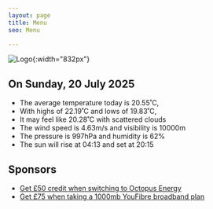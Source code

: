 ```yaml
---
layout: page
title: Menu
seo: Menu

---
```


![Logo](/images/logo.jpg){:width="832px"}

<!-- weather_marker starts -->
## On Sunday, 20 July 2025

- The average temperature today is 20.55˚C,
- With highs of 22.19˚C and lows of 19.83˚C,
- It may feel like 20.28˚C with scattered clouds
- The wind speed is 4.63m/s and visibility is 10000m
- The pressure is 997hPa and humidity is 62%
- The sun will rise at 04:13 and set at 20:15

<!-- weather_marker ends -->

## Sponsors

- [Get £50 credit when switching to Octopus Energy](https://bit.ly/3oD1nnS)
- [Get £75 when taking a 1000mb YouFibre broadband plan](https://aklam.io/91zWhU?)
